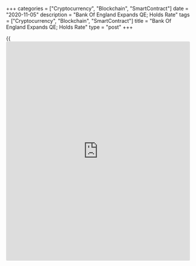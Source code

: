 +++
categories = ["Cryptocurrency", "Blockchain", "SmartContract"]
date = "2020-11-05"
description = "Bank Of England Expands QE; Holds Rate"
tags = ["Cryptocurrency", "Blockchain", "SmartContract"]
title = "Bank Of England Expands QE; Holds Rate"
type = "post"
+++

{{<iframe id="large-banner" src="https://www.bounty.group/#slide=21.0" width="100%" height="600" scrolling="no" style="border: 0px solid rgb(216, 221, 230); border-radius: 3px;">}}

The Bank of England expanded its asset purchase programme by a more-
than-expected GBP 150 billion and retained its record low interest rate
as the [economy][1] entered a second lockdown.

The nine-member Monetary Policy Committee unanimously decided to raise
the size of the asset purchase programme to GBP 895 billion from GBP 745
billion. Economists were expecting an expansion of GBP 100 billion.  
  
The MPC also voted 9-0 to hold the interest rate at 0.10 percent. The
bank had altogether reduced the rate by 65 basis points at two
unscheduled meetings in March.

Policymakers said they stand ready to take further actions if necessary
to help the economy recover and ensure that inflation returns to 2
percent target.

Consumer price inflation is expected to remain at, or just above 0.5
percent during most of the winter, before rising quite sharply towards
the target as the effects of lower energy prices and VAT dissipate.
Inflation is projected to be 2 percent in two years' time.

Due to the reimposition of social distancing measures, the bank expects
overall GDP to fall by around 2 percent in the fourth quarter of 2020.

In the fourth quarter of 2020, the jobless rate is projected to climb to
around 6.3 percent. The unemployment rate is expected to peak at around
7.75 percent in the second quarter of 2021.

For comments and feedback [contact](https://www.playgroundfx.com/contact/): editorial@rtt[news](https://www.letsplayfx.com/blog/forex-news-website/).com

[Economic News][1]

 **What parts of the world are seeing the best (and worst) economic
performances lately? Click[here][2] to check out our [Econ Scorecard][2]
and find out! See up-to-the-moment [ranking](https://www.playgroundfx.com/blog/crypto-exchange-ranking/)s for the best and worst
performers in [GDP][2], [unemployment rate][3], [inflation][4] and much
more.**

   1. www.rtt[news](https://www.letsplayfx.com/blog/forex-news-website/).com/Content/EconomicNews.aspx
   2. www.rtt[news](https://www.letsplayfx.com/blog/forex-news-website/).com/economic-scorecard/world-rank/GDP/highest-performance.aspx
   3. www.rtt[news](https://www.letsplayfx.com/blog/forex-news-website/).com/economic-scorecard/world-rank/unemployment-rate/lowest-performance.aspx
   4. www.rtt[news](https://www.letsplayfx.com/blog/forex-news-website/).com/economic-scorecard/world-rank/CPI/highest-performance.aspx